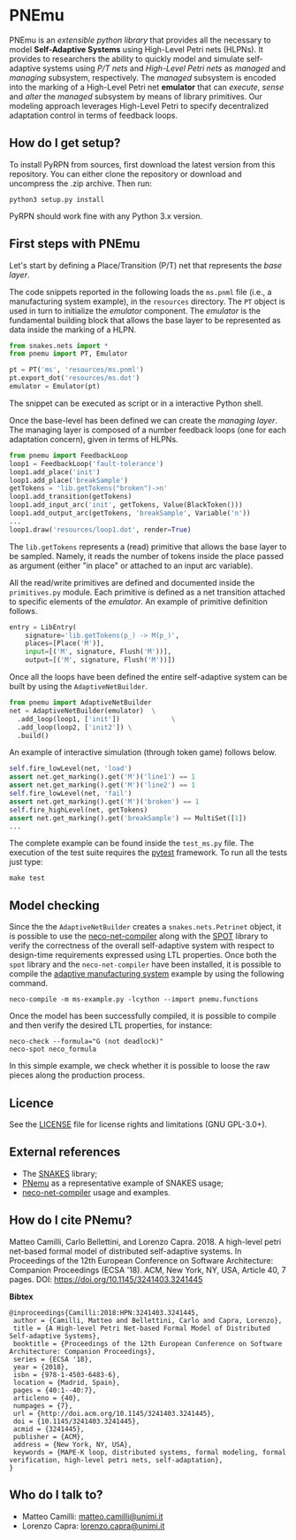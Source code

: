 # PNEmu

PNEmu is an *extensible python library* that provides all the necessary to model **Self-Adaptive Systems** using High-Level Petri nets (HLPNs).
It provides to researchers the ability to quickly model and simulate self-adaptive systems using *P/T nets* and *High-Level Petri nets* as *managed* and *managing* subsystem, respectively.
The *managed* subsystem is encoded into the marking of a High-Level Petri net **emulator** that can
*execute*, *sense* and *alter* the *managed* subsystem by means of library primitives.
Our modeling approach leverages High-Level Petri to specify decentralized adaptation control in terms of feedback loops.


## How do I get setup?

To install PyRPN from sources, first download the latest version from this repository.
You can either clone the repository or download and uncompress the .zip archive.
Then run:
```
python3 setup.py install
```

PyRPN should work fine with any Python 3.x version.

## First steps with PNEmu

Let's start by defining a Place/Transition (P/T) net that represents the *base layer*.

The code snippets reported in the following loads the `ms.pnml` file (i.e., a manufacturing system example),
in the `resources` directory.
The `PT` object is used in turn to initialize the *emulator* component.
The *emulator* is the fundamental building block that allows the base layer to be represented as data inside the marking of a HLPN.


```python
from snakes.nets import *
from pnemu import PT, Emulator

pt = PT('ms', 'resources/ms.pnml')
pt.export_dot('resources/ms.dot')
emulator = Emulator(pt)
```
The snippet can be executed as script or in a interactive Python shell.


Once the base-level has been defined we can create the *managing layer*.
The managing layer is composed of a number feedback loops (one for each adaptation concern), given in terms of HLPNs.


```python
from pnemu import FeedbackLoop
loop1 = FeedbackLoop('fault-tolerance')
loop1.add_place('init')
loop1.add_place('breakSample')
getTokens = 'lib.getTokens("broken")->n'
loop1.add_transition(getTokens)
loop1.add_input_arc('init', getTokens, Value(BlackToken()))
loop1.add_output_arc(getTokens, 'breakSample', Variable('n'))
...
loop1.draw('resources/loop1.dot', render=True)
```

The `lib.getTokens` represents a (read) primitive that allows the base layer to be sampled.
Namely, it reads the number of tokens inside the place passed as argument (either "in place" or attached to an input arc variable).

All the read/write primitives are defined and documented inside the `primitives.py` module.
Each primitive is defined as a net transition attached to specific elements of the *emulator*.
An example of primitive definition follows.

```python
entry = LibEntry(
    signature='lib.getTokens(p_) -> M(p_)',
    places=[Place('M')],
    input=[('M', signature, Flush('M'))],
    output=[('M', signature, Flush('M'))])
```

Once all the loops have been defined the entire self-adaptive system can be built by using the `AdaptiveNetBuilder`.

```python
from pnemu import AdaptiveNetBuilder
net = AdaptiveNetBuilder(emulator)  \
  .add_loop(loop1, ['init'])             \
  .add_loop(loop2, ['init2']) \
  .build()
```

An example of interactive simulation (through token game) follows below.

```python
self.fire_lowLevel(net, 'load')
assert net.get_marking().get('M')('line1') == 1
assert net.get_marking().get('M')('line2') == 1
self.fire_lowLevel(net, 'fail')
assert net.get_marking().get('M')('broken') == 1
self.fire_highLevel(net, getTokens)
assert net.get_marking().get('breakSample') == MultiSet([1])
...
```

The complete example can be found inside the `test_ms.py` file.
The execution of the test suite requires the [pytest](https://docs.pytest.org/en/latest/) framework.
To run all the tests just type:

```
make test
```

## Model checking

Since the the `AdaptiveNetBuilder` creates a `snakes.nets.Petrinet` object, it is possible to use
the [neco-net-compiler](https://github.com/Lvyn/neco-net-compiler) along with the [SPOT](https://spot.lrde.epita.fr/) library
to verify the correctness of the overall self-adaptive system with respect to design-time requirements
expressed using LTL properties.
Once both the `spot` library and the `neco-net-compiler` have been installed, it is possible to compile the
[adaptive manufacturing system](examples/ms-example.py) example by using the following command.

```
neco-compile -m ms-example.py -lcython --import pnemu.functions
```

Once the model has been successfully compiled, it is possible to compile and then verify the desired LTL properties,
for instance:

```
neco-check --formula="G (not deadlock)"
neco-spot neco_formula
```

In this simple example, we check whether it is possible to loose the raw pieces along the production process.

## Licence

See the [LICENSE](LICENSE.txt) file for license rights and limitations (GNU GPL-3.0+).

## External references

* The [SNAKES](https://snakes.ibisc.univ-evry.fr/) library;
* [PNemu](https://snakes.ibisc.univ-evry.fr/articles/related-tools.html) as a representative example of SNAKES usage;
* [neco-net-compiler](https://code.google.com/archive/p/neco-net-compiler/wikis/UsingNecoCLI.wiki) usage and examples.

## How do I cite PNemu?

Matteo Camilli, Carlo Bellettini, and Lorenzo Capra. 2018. A high-level petri net-based formal model of distributed self-adaptive systems. In Proceedings of the 12th European Conference on Software Architecture: Companion Proceedings (ECSA '18). ACM, New York, NY, USA, Article 40, 7 pages. DOI: https://doi.org/10.1145/3241403.3241445

**Bibtex**
```
@inproceedings{Camilli:2018:HPN:3241403.3241445,
 author = {Camilli, Matteo and Bellettini, Carlo and Capra, Lorenzo},
 title = {A High-level Petri Net-based Formal Model of Distributed Self-adaptive Systems},
 booktitle = {Proceedings of the 12th European Conference on Software Architecture: Companion Proceedings},
 series = {ECSA '18},
 year = {2018},
 isbn = {978-1-4503-6483-6},
 location = {Madrid, Spain},
 pages = {40:1--40:7},
 articleno = {40},
 numpages = {7},
 url = {http://doi.acm.org/10.1145/3241403.3241445},
 doi = {10.1145/3241403.3241445},
 acmid = {3241445},
 publisher = {ACM},
 address = {New York, NY, USA},
 keywords = {MAPE-K loop, distributed systems, formal modeling, formal verification, high-level petri nets, self-adaptation},
}
```

## Who do I talk to?

* Matteo Camilli: matteo.camilli@unimi.it
* Lorenzo Capra: lorenzo.capra@unimi.it
